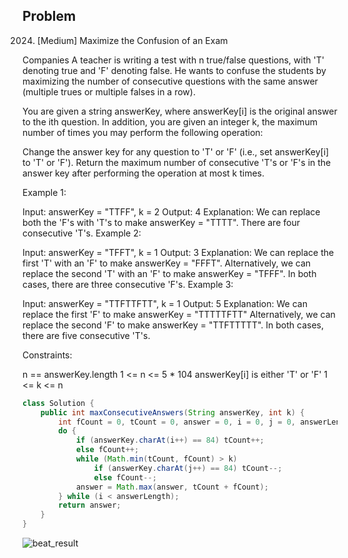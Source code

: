 ## Problem

2024. [Medium] Maximize the Confusion of an Exam

Companies
A teacher is writing a test with n true/false questions, with 'T' denoting true and 'F' denoting false. He wants to confuse the students by maximizing the number of consecutive questions with the same answer (multiple trues or multiple falses in a row).

You are given a string answerKey, where answerKey[i] is the original answer to the ith question. In addition, you are given an integer k, the maximum number of times you may perform the following operation:

Change the answer key for any question to 'T' or 'F' (i.e., set answerKey[i] to 'T' or 'F').
Return the maximum number of consecutive 'T's or 'F's in the answer key after performing the operation at most k times.


Example 1:

Input: answerKey = "TTFF", k = 2
Output: 4
Explanation: We can replace both the 'F's with 'T's to make answerKey = "TTTT".
There are four consecutive 'T's.
Example 2:

Input: answerKey = "TFFT", k = 1
Output: 3
Explanation: We can replace the first 'T' with an 'F' to make answerKey = "FFFT".
Alternatively, we can replace the second 'T' with an 'F' to make answerKey = "TFFF".
In both cases, there are three consecutive 'F's.
Example 3:

Input: answerKey = "TTFTTFTT", k = 1
Output: 5
Explanation: We can replace the first 'F' to make answerKey = "TTTTTFTT"
Alternatively, we can replace the second 'F' to make answerKey = "TTFTTTTT". 
In both cases, there are five consecutive 'T's.
 

Constraints:

n == answerKey.length
1 <= n <= 5 * 104
answerKey[i] is either 'T' or 'F'
1 <= k <= n

```java
class Solution {
    public int maxConsecutiveAnswers(String answerKey, int k) {
        int fCount = 0, tCount = 0, answer = 0, i = 0, j = 0, answerLength = answerKey.length();
        do {
            if (answerKey.charAt(i++) == 84) tCount++;
            else fCount++;
            while (Math.min(tCount, fCount) > k)
                if (answerKey.charAt(j++) == 84) tCount--;
                else fCount--;
            answer = Math.max(answer, tCount + fCount);
        } while (i < answerLength);
        return answer;
    }
}
```
![beat_result](leetcode_20230707_2024_beat)
